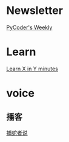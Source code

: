# Newsletter

[PyCoder's Weekly](https://pycoders.com/)



# Learn

[Learn X in Y minutes](https://learnxinyminutes.com/)



# voice

## 播客

[捕蛇者说](https://pythonhunter.org/)



